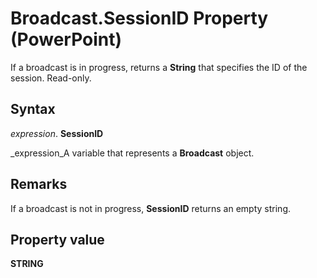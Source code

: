 
# Broadcast.SessionID Property (PowerPoint)

If a broadcast is in progress, returns a  **String** that specifies the ID of the session. Read-only.


## Syntax

 _expression_. **SessionID**

 _expression_A variable that represents a  **Broadcast** object.


## Remarks

If a broadcast is not in progress,  **SessionID** returns an empty string.


## Property value

 **STRING**

